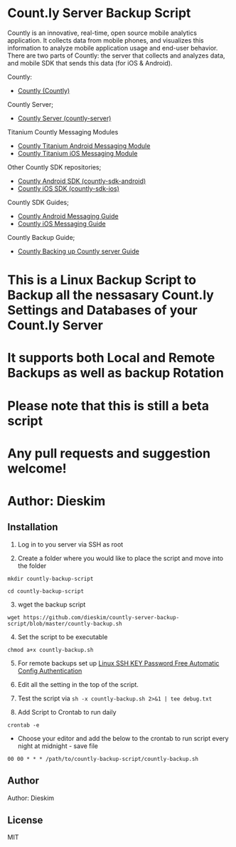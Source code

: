# Count.ly Server Backup Script

Countly is an innovative, real-time, open source mobile analytics application. It collects data from mobile phones, and visualizes this information to analyze mobile application usage and end-user behavior. There are two parts of Countly: the server that collects and analyzes data, and mobile SDK that sends this data (for iOS & Android).

Countly:

- [Countly (Countly)](https://count.ly)

Countly Server;

- [Countly Server (countly-server)](https://github.com/Countly/countly-server)

Titanium Countly Messaging Modules

- [Countly Titanium Android Messaging Module](https://github.com/dieskim/Titanium-Count.ly-Android-Messaging)
- [Countly Titanium iOS Messaging Module](https://github.com/dieskim/Titanium-Count.ly-Messaging)

Other Countly SDK repositories;

- [Countly Android SDK (countly-sdk-android)](https://github.com/Countly/countly-sdk-android)
- [Countly iOS SDK (countly-sdk-ios)](https://github.com/Countly/countly-sdk-ios)

Countly SDK Guides;
- [Countly Android Messaging Guide](http://resources.count.ly/v1.0/docs/countly-push-for-android)
- [Countly iOS Messaging Guide](http://resources.count.ly/v1.0/docs/countly-push-for-ios)

Countly Backup Guide;
- [Countly Backing up Countly server Guide](http://resources.count.ly/v1.0/docs/backing-up-countly-server)

# This is a Linux Backup Script to Backup all the nessasary Count.ly Settings and Databases of your Count.ly Server
# It supports both Local and Remote Backups as well as backup Rotation
# Please note that this is still a beta script
# Any pull requests and suggestion welcome!
# Author: Dieskim

## Installation

1. Log in to you server via SSH as root

2. Create a folder where you would like to place the script and move into the folder

``mkdir countly-backup-script``

``cd countly-backup-script``

3. wget the backup script

``wget https://github.com/dieskim/countly-server-backup-script/blob/master/countly-backup.sh``

4. Set the script to be executable

``chmod a+x countly-backup.sh``

5. For remote backups set up [Linux SSH KEY Password Free Automatic Config Authentication](http://kiteplans.info/2015/05/13/how-to-linux-ssh-key-password-free-automatic-config-authentication-backup-sftp-scp/)

6. Edit all the setting in the top of the script.

7. Test the script via
``sh -x countly-backup.sh 2>&1 | tee debug.txt``

7. Add Script to Crontab to run daily

``crontab -e``

- Choose your editor and add the below to the crontab to run script every night at midnight - save file
	
``00 00 * * * /path/to/countly-backup-script/countly-backup.sh``

## Author

Author: Dieskim

## License
MIT